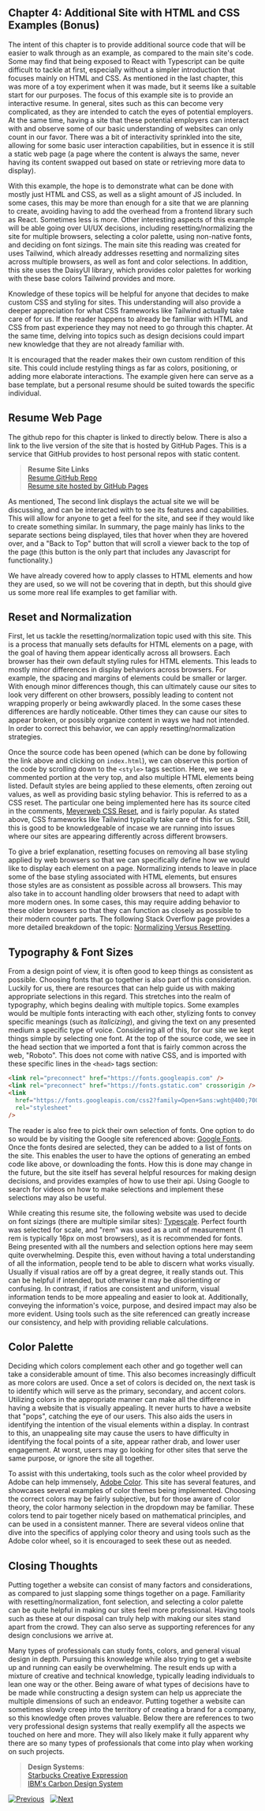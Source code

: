## Chapter 4: Additional Site with HTML and CSS Examples (Bonus)

The intent of this chapter is to provide additional source code that will be easier to walk through as an
example, as compared to the main site's code. Some may find that being exposed to React with Typescript can be
quite difficult to tackle at first, especially without a simpler introduction that focuses mainly on
HTML and CSS. As mentioned in the last chapter, this was more of a toy experiment when it was made, but it seems
like a suitable start for our purposes. The focus of this example site is to provide an interactive resume. In
general, sites such as this can become very complicated, as they are intended to catch the eyes of potential
employers. At the same time, having a site that these potential employers can interact with and observe some of
our basic understanding of websites can only count in our favor. There was a bit of interactivity
sprinkled into the site, allowing for some basic user interaction capabilities, but in essence it is still a
static web page (a page where the content is always the same, never having its content swapped out based on
state or retrieving more data to display).

With this example, the hope is to demonstrate what can be done with mostly just HTML and CSS, as well as
a slight amount of JS included. In some cases, this may be more than enough for a site that we are planning
to create, avoiding having to add the overhead from a frontend library such as React. Sometimes less is more.
Other interesting aspects of this example will be able going over UI/UX decisions, including
resetting/normalizing the site for multiple browsers, selecting a color palette, using non-native fonts, and
deciding on font sizings. The main site this reading was created for uses Tailwind, which already
addresses resetting and normalizing sites across multiple browsers, as well as font and color selections. In
addition, this site uses the DaisyUI library, which provides color palettes for working with these base colors
Tailwind provides and more.

Knowledge of these topics will be helpful for anyone that decides to make custom CSS and styling for sites.
This understanding will also provide a deeper appreciation for what CSS frameworks like Tailwind actually take
care of for us. If the reader happens to already be familiar with HTML and CSS from past experience they may not
need to go through this chapter. At the same time, delving into topics such as design decisions could impart
new knowledge that they are not already familiar with.

It is encouraged that the reader makes their own custom rendition of this site. This could include restyling
things as far as colors, positioning, or adding more elaborate interactions. The example given here can serve as
a base template, but a personal resume should be suited towards the specific individual.

## Resume Web Page

The github repo for this chapter is linked to directly below. There is also a link to the live version of
the site that is hosted by GitHub Pages. This is a service that GitHub provides to host personal repos
with static content.

> **Resume Site Links**  
> [Resume GitHub Repo](https://github.com/tdownie0/resume)  
> [Resume site hosted by GitHub Pages](https://tdownie0.github.io/resume/)

As mentioned, The second link displays the actual site we will be discussing, and can be interacted with to see
its features and capabilities. This will allow for anyone to get a feel for the site, and see if they would like
to create something similar. In summary, the page mainly has links to the separate sections being displayed,
tiles that hover when they are hovered over, and a "Back to Top" button that will scroll a viewer back to the top
of the page (this button is the only part that includes any Javascript for functionality.)

We have already covered how to apply classes to HTML elements and how they are used, so we will not be covering
that in depth, but this should give us some more real life examples to get familiar with.

## Reset and Normalization

First, let us tackle the resetting/normalization topic used with this site. This is a process that manually sets
defaults for HTML elements on a page, with the goal of having them appear identically across all browsers.
Each browser has their own default styling rules for HTML elements. This leads to mostly minor differences in
display behaviors across browsers. For example, the spacing and margins of elements
could be smaller or larger. With enough minor differences though, this can ultimately cause our sites to look
very different on other browsers, possibly leading to content not wrapping properly or being awkwardly placed.
In the some cases these differences are hardly noticeable. Other times they can cause our sites to
appear broken, or possibly organize content in ways we had not intended. In order to correct this behavior, we
can apply resetting/normalization strategies.

Once the source code has been opened (which can be done by following the link above and clicking on
`index.html`), we can observe this portion of the code by scrolling down to the `<style>` tags section. Here, we
see a commented portion at the very top, and also multiple HTML elements being listed. Default styles are being
applied to these elements, often zeroing out values, as well as providing basic styling behavior. This is
referred to as a CSS reset. The particular one being implemented here has its source cited in the comments,
[Meyerweb CSS Reset](http://meyerweb.com/eric/tools/css/reset/), and is fairly popular. As
stated above, CSS frameworks like Tailwind typically take care of this for us. Still, this is good to be
knowledgeable of incase we are running into issues where our sites are appearing differently across different browsers.

To give a brief explanation, resetting focuses on removing all base styling applied by web browsers so
that we can specifically define how we would like to display each element on a page. Normalizing intends to
leave in place some of the base styling associated with HTML elements, but ensures those styles are as
consistent as possible across all browsers. This may also take in to account handling older browsers that need
to adapt with more modern ones. In some cases, this may require adding behavior to these older browsers so that
they can function as closely as possible to their modern counter parts. The following Stack Overflow page
provides a more detailed breakdown of the topic:
[Normalizing Versus Resetting](https://stackoverflow.com/questions/6887336/what-is-the-difference-between-normalize-css-and-reset-css).

## Typography & Font Sizes

From a design point of view, it is often good to keep things as consistent as possible. Choosing fonts that go
together is also part of this consideration. Luckily for us, there are resources that can help guide us with
making appropriate selections in this regard. This stretches into the realm of typography, which begins
dealing with multiple topics. Some examples would be multiple fonts interacting with each other, stylizing fonts
to convey specific meanings (such as _italicizing_), and giving the text on any presented medium a specific type
of voice. Considering all of this, for our site we kept things simple by selecting one font. At the top of the
source code, we see in the head section that we imported a font that is fairly common across the web, "Roboto".
This does not come with native CSS, and is imported with these specific lines in the `<head>` tags section:

```html
<link rel="preconnect" href="https://fonts.googleapis.com" />
<link rel="preconnect" href="https://fonts.gstatic.com" crossorigin />
<link
  href="https://fonts.googleapis.com/css2?family=Open+Sans:wght@400;700&family=Roboto:wght@300;400&display=swap"
  rel="stylesheet"
/>
```

The reader is also free to pick their own selection of fonts. One option to do so would be by visiting the
Google site referenced above: [Google Fonts](https://fonts.google.com/). Once the fonts desired are selected,
they can be added to a list of fonts on the site. This enables the user to have the options of generating an embed code like above, or downloading the fonts. How this is done may change in the future, but the site itself
has several helpful resources for making design decisions, and provides examples of how to use their api. Using
Google to search for videos on how to make selections and implement these selections may also be useful.

While creating this resume site, the following website was used to decide on font sizings (there are multiple
similar sites): [Typescale](https://typescale.com/). Perfect fourth was selected for scale, and "rem" was used as
a unit of measurement (1 rem is typically 16px on most browsers), as it is recommended for fonts. Being
presented with all the numbers and selection options here may seem quite overwhelming. Despite this, even
without having a total understanding of all the information, people tend to be able to discern what works
visually. Usually if visual ratios are off by a great degree, it really stands out. This can be helpful
if intended, but otherwise it may be disorienting or confusing. In contrast, if ratios are consistent and
uniform, visual information tends to be more appealing and easier to look at. Additionally, conveying the
information's voice, purpose, and desired impact may also be more evident. Using tools such as the site
referenced can greatly increase our consistency, and help with providing reliable calculations.

## Color Palette

Deciding which colors complement each other and go together well can take a considerable amount of time. This
also becomes increasingly difficult as more colors are used. Once a set of colors is decided on, the next
task is to identify which will serve as the primary, secondary, and accent colors. Utilizing colors in the
appropriate manner can make all the difference in having a website that is visually appealing. It never hurts
to have a website that "pops", catching the eye of our users. This also aids the users in identifying the
intention of the visual elements within a display. In contrast to this, an unappealing site may cause the users
to have difficulty in identifying the focal points of a site, appear rather drab, and lower user engagement.
At worst, users may go looking for other sites that serve the same purpose, or ignore the site all together.

To assist with this undertaking, tools such as the color wheel provided by Adobe can help immensely,
[Adobe Color](https://color.adobe.com/create/color-wheel). This site has several features, and showcases
several examples of color themes being implemented. Choosing the correct colors may be fairly subjective, but
for those aware of color theory, the color harmony selection in the dropdown may be familiar. These colors tend
to pair together nicely based on mathematical principles, and can be used in a consistent manner. There are
several videos online that dive into the specifics of applying color theory and using tools such as the Adobe
color wheel, so it is encouraged to seek these out as needed.

## Closing Thoughts

Putting together a website can consist of many factors and considerations, as compared to just slapping some
things together on a page. Familiarity with resetting/normalization, font selection, and selecting a
color palette can be quite helpful in making our sites feel more professional. Having tools such as these at our
disposal can truly help with making our sites stand apart from the crowd. They can also serve as supporting
references for any design conclusions we arrive at.

Many types of professionals can study fonts, colors, and general visual design in depth. Pursuing this
knowledge while also trying to get a website up and running can easily be overwhelming. The result ends up
with a mixture of creative and technical knowledge, typically leading individuals to lean one way or the other.
Being aware of what types of decisions have to be made while constructing a design system can help us
appreciate the multiple dimensions of such an endeavor. Putting together a website can sometimes slowly creep
into the territory of creating a brand for a company, so this knowledge often proves valuable. Below there are
references to two very professional design systems that really exemplify all the aspects we touched on here and
more. They will also likely make it fully apparent why there are so many types of professionals that come into
play when working on such projects.

> **Design Systems**:  
> [Starbucks Creative Expression](https://creative.starbucks.com/)  
> [IBM's Carbon Design System](https://carbondesignsystem.com/)

[![Previous](https://img.shields.io/badge/Previous-blue?style=for-the-badge)](https://github.com/tdownie0/music-theor-ease/blob/main/topics/Website_Setup/ch3.md)
&nbsp;
[![Next](https://img.shields.io/badge/Next-blue?style=for-the-badge)](https://github.com/tdownie0/music-theor-ease/blob/main/topics/Website/ch1.md)